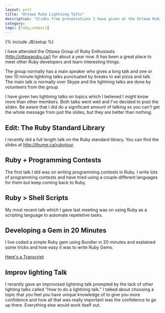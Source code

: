 ```yaml
---
layout: post
title: "Ottawa Ruby Lightning Talks"
description: "Slides from presentations I have given at the Ottawa Ruby Group."
category:
tags: [ruby,compsci]
---
```

{% include JB/setup %}

I have attended the Ottawa Group of Ruby Enthusiasts (<http://ottawaruby.ca/>) for
about a year now. It has been a great place to meet other Ruby developers and
learn interesting things.

The group normally has a main speaker who gives a long talk and one or two 10 minute
lightning talks punctuated by breaks to eat pizza and talk. The main talk is
normally over Skype and the lightning talks are done by volunteers from the group.

I have given two lightning talks on topics which I believed I might know more
than other members. Both talks went well and I've decided to post the slides.
Be aware that I did do a significant amount of talking so you can't get the
whole message from just the slides, but they are better than nothing.

## Edit: The Ruby Standard Library

I recently did a full length talk on the Ruby standard library.
You can find the slides at <http://thume.ca/rubytour>.

## Ruby + Programming Contests

The first talk I did was on writing programming contests in Ruby. I write lots
of programming contests and have tried using a couple different languages for
them but keep coming back to Ruby.

<script async="1" class="speakerdeck-embed" data-id="e41bf2e052d60130a4381231380e9e6b" data-ratio="1.33333333333333" src="//speakerdeck.com/assets/embed.js">
</script>

## Ruby > Shell Scripts

My most recent talk which I gave last meeting was on using Ruby as a scripting
language to automate repetetive tasks.

<script async="1" class="speakerdeck-embed" data-id="926bb4f052d60130870722000a1c41cd" data-ratio="1.33333333333333" src="//speakerdeck.com/assets/embed.js">
</script>

## Developing a Gem in 20 Minutes

I live coded a simple Ruby gem using Bundler in 20 minutes and explained
some tricks and how easy it was to write Ruby Gems.

[Here's a Transcript](https://gist.github.com/trishume/5d1ea89862e031a48434)

## Improv lighting Talk

I recently gave an improvised lightning talk prompted by the lack of other
lighting talks called "How to do a lightning talk." I talked about choosing a
topic that you feel you have unique knowledge of to give you more confidence and
how all that was really important was the confidence to go up there. Everything
else would work itself out.
